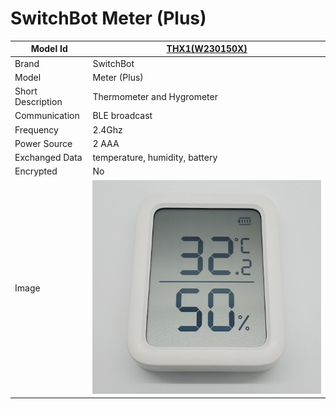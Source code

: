 # SwitchBot Meter (Plus)

|Model Id|[THX1(W230150X)](https://github.com/theengs/decoder/blob/development/src/devices/SBMT_json.h)|
|-|-|
|Brand|SwitchBot|
|Model|Meter (Plus)|
|Short Description|Thermometer and Hygrometer|
|Communication|BLE broadcast|
|Frequency|2.4Ghz|
|Power Source|2 AAA|
|Exchanged Data|temperature, humidity, battery|
|Encrypted|No|
|Image|![THX1](./../img/THX1.png)|